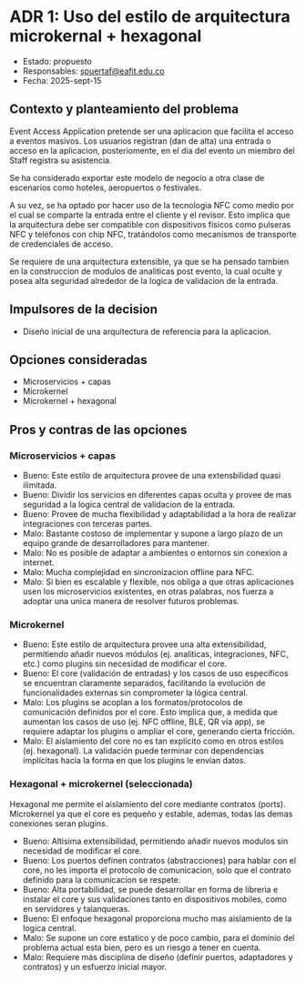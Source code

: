 # ADR 1: Uso del estilo de arquitectura microkernal + hexagonal
- Estado: propuesto
- Responsables: spuertaf@eafit.edu.co
- Fecha: 2025-sept-15
## Contexto y planteamiento del problema
Event Access Application pretende ser una aplicacion que facilita el acceso a eventos masivos. Los usuarios registran (dan de alta) una entrada o acceso en la aplicacion, posteriomente, en el dia del evento un miembro del Staff registra su asistencia.

Se ha considerado exportar este modelo de negocio a otra clase de escenarios como hoteles, aeropuertos o festivales. 

A su vez, se ha optado por hacer uso de la tecnologia NFC como medio por el cual se comparte la entrada entre el cliente y el revisor. Esto implica que la arquitectura debe ser compatible con dispositivos físicos como pulseras NFC y teléfonos con chip NFC, tratándolos como mecanismos de transporte de credenciales de acceso.

Se requiere de una arquitectura extensible, ya que se ha pensado tambien en la construccion de modulos de analiticas post evento, la cual oculte y posea alta seguridad alrededor de la logica de validacion de la entrada.

## Impulsores de la decision
- Diseño inicial de una arquitectura de referencia para la aplicacion.

## Opciones consideradas
- Microservicios + capas
- Microkernel 
- Microkernel + hexagonal

## Pros y contras de las opciones
### Microservicios + capas
- Bueno: Este estilo de arquitectura provee de una extensbilidad quasi ilimitada.
- Bueno: Dividir los servicios en diferentes capas oculta y provee de mas seguridad a la logica central de validacion de la entrada.
- Bueno: Provee de mucha flexibilidad y adaptabilidad a la hora de realizar integraciones con terceras partes.
- Malo: Bastante costoso de implementar y supone a largo plazo de un equipo grande de desarrolladores para mantener.
- Malo: No es posible de adaptar a ambientes o entornos sin conexion a internet. 
- Malo: Mucha complejidad en sincronizacion offline para NFC.
- Malo: Si bien es escalable y flexible, nos obliga a que otras aplicaciones usen los microservicios existentes, en otras palabras, nos fuerza a adoptar una unica manera de resolver futuros problemas.

### Microkernel 
- Bueno: Este estilo de arquitectura provee una alta extensibilidad, permitiendo añadir nuevos módulos (ej. analíticas, integraciones, NFC, etc.) como plugins sin necesidad de modificar el core.
- Bueno: El core (validación de entradas) y los casos de uso específicos se encuentran claramente separados, facilitando la evolución de funcionalidades externas sin comprometer la lógica central.
- Malo: Los plugins se acoplan a los formatos/protocolos de comunicación definidos por el core. Esto implica que, a medida que aumentan los casos de uso (ej. NFC offline, BLE, QR vía app), se requiere adaptar los plugins o ampliar el core, generando cierta fricción.
- Malo: El aislamiento del core no es tan explícito como en otros estilos (ej. hexagonal). La validación puede terminar con dependencias implícitas hacia la forma en que los plugins le envían datos.

### Hexagonal + microkernel (seleccionada)
Hexagonal me permite el aislamiento del core mediante contratos (ports). Microkernel ya que el core es pequeño y estable, ademas, todas las demas conexiones seran plugins.
- Bueno: Altisima extensibilidad, permitiendo añadir nuevos modulos sin necesidad de modificar el core.
- Bueno: Los puertos definen contratos (abstracciones) para hablar con el core, no les importa el protocolo de comunicacion, solo que el contrato definido para la comunicacion se respete.
- Bueno: Alta portabilidad, se puede desarrollar en forma de libreria e instalar el core y sus validaciones tanto en dispositivos mobiles, como en servidores y talanqueras.
- Bueno: El enfoque hexagonal proporciona mucho mas aislamiento de la logica central.
- Malo: Se supone un core estatico y de poco cambio, para el dominio del problema actual esta bien, pero es un riesgo a tener en cuenta.
- Malo: Requiere más disciplina de diseño (definir puertos, adaptadores y contratos) y un esfuerzo inicial mayor.